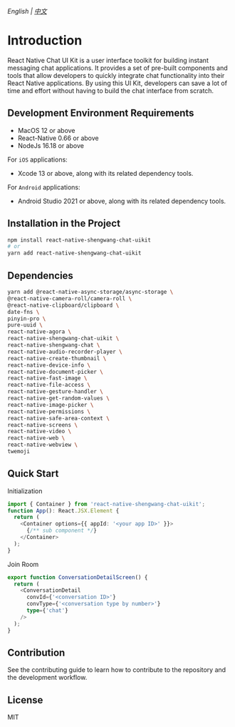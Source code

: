 _English | [中文](./README.zh.md)_

# Introduction

React Native Chat UI Kit is a user interface toolkit for building instant messaging chat applications. It provides a set of pre-built components and tools that allow developers to quickly integrate chat functionality into their React Native applications. By using this UI Kit, developers can save a lot of time and effort without having to build the chat interface from scratch.

## Development Environment Requirements

- MacOS 12 or above
- React-Native 0.66 or above
- NodeJs 16.18 or above

For `iOS` applications:

- Xcode 13 or above, along with its related dependency tools.

For `Android` applications:

- Android Studio 2021 or above, along with its related dependency tools.

## Installation in the Project

```sh
npm install react-native-shengwang-chat-uikit
# or
yarn add react-native-shengwang-chat-uikit
```

## Dependencies

```sh
yarn add @react-native-async-storage/async-storage \
@react-native-camera-roll/camera-roll \
@react-native-clipboard/clipboard \
date-fns \
pinyin-pro \
pure-uuid \
react-native-agora \
react-native-shengwang-chat-uikit \
react-native-shengwang-chat \
react-native-audio-recorder-player \
react-native-create-thumbnail \
react-native-device-info \
react-native-document-picker \
react-native-fast-image \
react-native-file-access \
react-native-gesture-handler \
react-native-get-random-values \
react-native-image-picker \
react-native-permissions \
react-native-safe-area-context \
react-native-screens \
react-native-video \
react-native-web \
react-native-webview \
twemoji
```

## Quick Start

Initialization

```typescript
import { Container } from 'react-native-shengwang-chat-uikit';
function App(): React.JSX.Element {
  return (
    <Container options={{ appId: '<your app ID>' }}>
      {/** sub component */}
    </Container>
  );
}
```

Join Room

```typescript
export function ConversationDetailScreen() {
  return (
    <ConversationDetail
      convId={'<conversation ID>'}
      convType={'<conversation type by number>'}
      type={'chat'}
    />
  );
}
```

## Contribution

See the contributing guide to learn how to contribute to the repository and the development workflow.

## License

MIT
